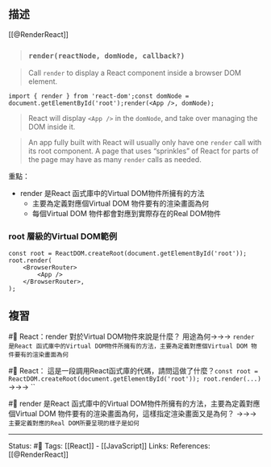 ## 描述

[[@RenderReact]]
> ### `render(reactNode, domNode, callback?)` [](https://beta.reactjs.org/reference/react-dom/render#render "Link for this heading")

> Call `render` to display a React component inside a browser DOM element.

```
import { render } from 'react-dom';const domNode = document.getElementById('root');render(<App />, domNode);
```

> React will display `<App />` in the `domNode`, and take over managing the DOM inside it.

> An app fully built with React will usually only have one `render` call with its root component. A page that uses “sprinkles” of React for parts of the page may have as many `render` calls as needed.

重點：
- render 是React 函式庫中的Virtual DOM物件所擁有的方法
	- 主要為定義對應個Virtual DOM 物件要有的渲染畫面為何
	- 每個Virtual DOM 物件都會對應到實際存在的Real DOM物件

###  root 層級的Virtual DOM範例

```
const root = ReactDOM.createRoot(document.getElementById('root'));
root.render(
	<BrowserRouter>
		<App />
	</BrowserRouter>,
);
```

## 複習

#🧠 React：render 對於Virtual DOM物件來說是什麼？ 用途為何->->-> `render 是React 函式庫中的Virtual DOM物件所擁有的方法，主要為定義對應個Virtual DOM 物件要有的渲染畫面為何`

#🧠 React： 這是一段調用React函式庫的代碼，請問這做了什麼？`const root = ReactDOM.createRoot(document.getElementById('root')); root.render(...)`  ->->-> ``

#🧠 render 是React 函式庫中的Virtual DOM物件所擁有的方法，主要為定義對應個Virtual DOM 物件要有的渲染畫面為何，這樣指定渲染畫面又是為何？ ->->-> `主要定義對應的Real DOM所要呈現的樣子是如何`

---
Status: #🌱 
Tags:
[[React]] - [[JavaScript]]
Links:
References:
[[@RenderReact]]